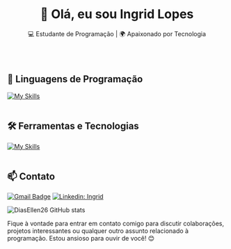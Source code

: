 <h1 align="center">👋 Olá, eu sou Ingrid Lopes</h1>

<p align="center">
  💻 Estudante de Programação | 🌍 Apaixonado por Tecnologia
</p><br><br>


## 🚀 Linguagens de Programação
[![My Skills](https://skillicons.dev/icons?i=python)](https://skillicons.dev)<br><br>

## 🛠️ Ferramentas e Tecnologias
[![My Skills](https://skillicons.dev/icons?i=vscode,mysql,git,github)](https://skillicons.dev)<br><br>

## 📫 Contato

[![Gmail Badge](https://img.shields.io/badge/-ingridlpdj00@gmail.com-006bed?style=flat-square&logo=Gmail&logoColor=white&link=mailto:{SeuEmail})](mailto:{SeuEmail})
[![Linkedin: Ingrid](https://img.shields.io/badge/-ingridlopes-blue?style=flat-square&logo=Linkedin&logoColor=white&link=https://www.linkedin.com/in/ingrid-lopes-/)](https://www.linkedin.com/in/ingrid-lopes-566043152//)


![DiasEllen26 GitHub stats](https://github-readme-stats.vercel.app/api?username=DiasEllen26&show_icons=true&theme=radical)

Fique à vontade para entrar em contato comigo para discutir colaborações, projetos interessantes ou qualquer outro assunto relacionado à programação. Estou ansioso para ouvir de você! 😊 <br><br>
